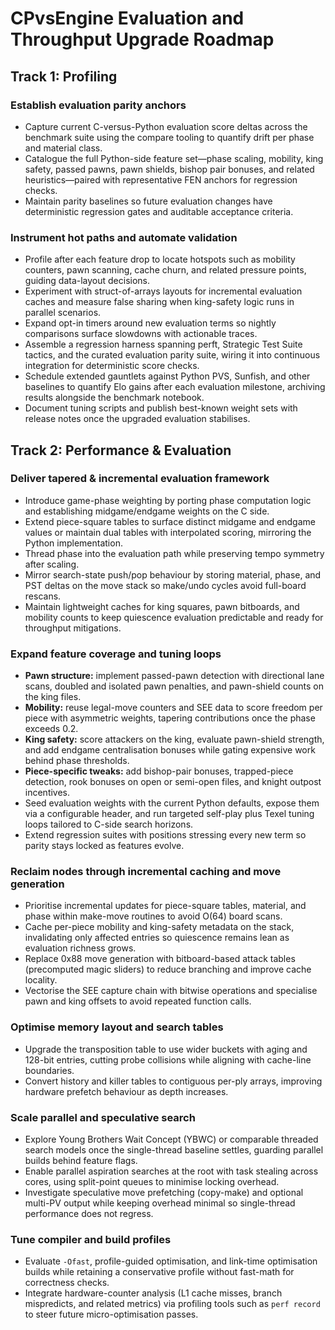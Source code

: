 # CPvsEngine Evaluation and Throughput Upgrade Roadmap


## Track 1: Profiling
### Establish evaluation parity anchors
- Capture current C-versus-Python evaluation score deltas across the benchmark suite using the compare tooling to quantify drift per phase and material class.
- Catalogue the full Python-side feature set—phase scaling, mobility, king safety, passed pawns, pawn shields, bishop pair bonuses, and related heuristics—paired with representative FEN anchors for regression checks.
- Maintain parity baselines so future evaluation changes have deterministic regression gates and auditable acceptance criteria. 

### Instrument hot paths and automate validation
- Profile after each feature drop to locate hotspots such as mobility counters, pawn scanning, cache churn, and related pressure points, guiding data-layout decisions.
- Experiment with struct-of-arrays layouts for incremental evaluation caches and measure false sharing when king-safety logic runs in parallel scenarios.
- Expand opt-in timers around new evaluation terms so nightly comparisons surface slowdowns with actionable traces.
- Assemble a regression harness spanning perft, Strategic Test Suite tactics, and the curated evaluation parity suite, wiring it into continuous integration for deterministic score checks.
- Schedule extended gauntlets against Python PVS, Sunfish, and other baselines to quantify Elo gains after each evaluation milestone, archiving results alongside the benchmark notebook.
- Document tuning scripts and publish best-known weight sets with release notes once the upgraded evaluation stabilises.


## Track 2: Performance & Evaluation
### Deliver tapered & incremental evaluation framework
- Introduce game-phase weighting by porting phase computation logic and establishing midgame/endgame weights on the C side.
- Extend piece-square tables to surface distinct midgame and endgame values or maintain dual tables with interpolated scoring, mirroring the Python implementation.
- Thread phase into the evaluation path while preserving tempo symmetry after scaling.
- Mirror search-state push/pop behaviour by storing material, phase, and PST deltas on the move stack so make/undo cycles avoid full-board rescans.
- Maintain lightweight caches for king squares, pawn bitboards, and mobility counts to keep quiescence evaluation predictable and ready for throughput mitigations.

### Expand feature coverage and tuning loops
- **Pawn structure:** implement passed-pawn detection with directional lane scans, doubled and isolated pawn penalties, and pawn-shield counts on the king files.
- **Mobility:** reuse legal-move counters and SEE data to score freedom per piece with asymmetric weights, tapering contributions once the phase exceeds 0.2.
- **King safety:** score attackers on the king, evaluate pawn-shield strength, and add endgame centralisation bonuses while gating expensive work behind phase thresholds.
- **Piece-specific tweaks:** add bishop-pair bonuses, trapped-piece detection, rook bonuses on open or semi-open files, and knight outpost incentives.
- Seed evaluation weights with the current Python defaults, expose them via a configurable header, and run targeted self-play plus Texel tuning loops tailored to C-side search horizons.
- Extend regression suites with positions stressing every new term so parity stays locked as features evolve.

### Reclaim nodes through incremental caching and move generation
- Prioritise incremental updates for piece-square tables, material, and phase within make-move routines to avoid O(64) board scans.
- Cache per-piece mobility and king-safety metadata on the stack, invalidating only affected entries so quiescence remains lean as evaluation richness grows.
- Replace 0x88 move generation with bitboard-based attack tables (precomputed magic sliders) to reduce branching and improve cache locality.
- Vectorise the SEE capture chain with bitwise operations and specialise pawn and king offsets to avoid repeated function calls.

### Optimise memory layout and search tables
- Upgrade the transposition table to use wider buckets with aging and 128-bit entries, cutting probe collisions while aligning with cache-line boundaries.
- Convert history and killer tables to contiguous per-ply arrays, improving hardware prefetch behaviour as depth increases.

### Scale parallel and speculative search
- Explore Young Brothers Wait Concept (YBWC) or comparable threaded search models once the single-thread baseline settles, guarding parallel builds behind feature flags.
- Enable parallel aspiration searches at the root with task stealing across cores, using split-point queues to minimise locking overhead.
- Investigate speculative move prefetching (copy-make) and optional multi-PV output while keeping overhead minimal so single-thread performance does not regress.

### Tune compiler and build profiles
- Evaluate `-Ofast`, profile-guided optimisation, and link-time optimisation builds while retaining a conservative profile without fast-math for correctness checks.
- Integrate hardware-counter analysis (L1 cache misses, branch mispredicts, and related metrics) via profiling tools such as `perf record` to steer future micro-optimisation passes.

